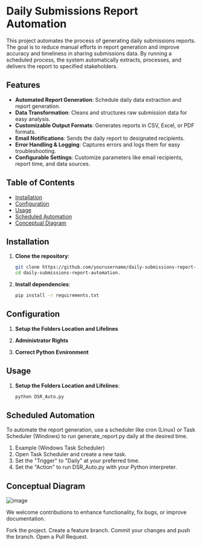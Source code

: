 # Daily Submissions Report Automation

This project automates the process of generating daily submissions reports. The goal is to reduce manual efforts in report generation and improve accuracy and timeliness in sharing submissions data. By running a scheduled process, the system automatically extracts, processes, and delivers the report to specified stakeholders.

## Features

- **Automated Report Generation**: Schedule daily data extraction and report generation.
- **Data Transformation**: Cleans and structures raw submission data for easy analysis.
- **Customizable Output Formats**: Generates reports in CSV, Excel, or PDF formats.
- **Email Notifications**: Sends the daily report to designated recipients.
- **Error Handling & Logging**: Captures errors and logs them for easy troubleshooting.
- **Configurable Settings**: Customize parameters like email recipients, report time, and data sources.

## Table of Contents

- [Installation](#installation)
- [Configuration](#configuration)
- [Usage](#usage)
- [Scheduled Automation](#scheduled-automation)
- [Conceptual Diagram](#conceptual-diagram)


## Installation

1. **Clone the repository**:
   ```bash
   git clone https://github.com/yourusername/daily-submissions-report-automation.git
   cd daily-submissions-report-automation.

2. **Install dependencies**:
   ```bash
   pip install -r requirements.txt


## Configuration

1. **Setup the Folders Location and Lifelines**

2. **Administrator Rights**

3. **Correct Python Evnironment**

## Usage

1. **Setup the Folders Location and Lifelines**:
   ```bash
   python DSR_Auto.py

## Scheduled Automation
To automate the report generation, use a scheduler like cron (Linux) or Task Scheduler (Windows) to run generate_report.py daily at the desired time.

1. Example (Windows Task Scheduler)
2. Open Task Scheduler and create a new task.
3. Set the "Trigger" to "Daily" at your preferred time.
4. Set the "Action" to run DSR_Auto.py with your Python interpreter.

## Conceptual Diagram
![image](https://github.com/user-attachments/assets/cce4cd03-0bee-4080-9363-c2411ab6df7c)

We welcome contributions to enhance functionality, fix bugs, or improve documentation.

Fork the project.
Create a feature branch.
Commit your changes and push the branch.
Open a Pull Request.


